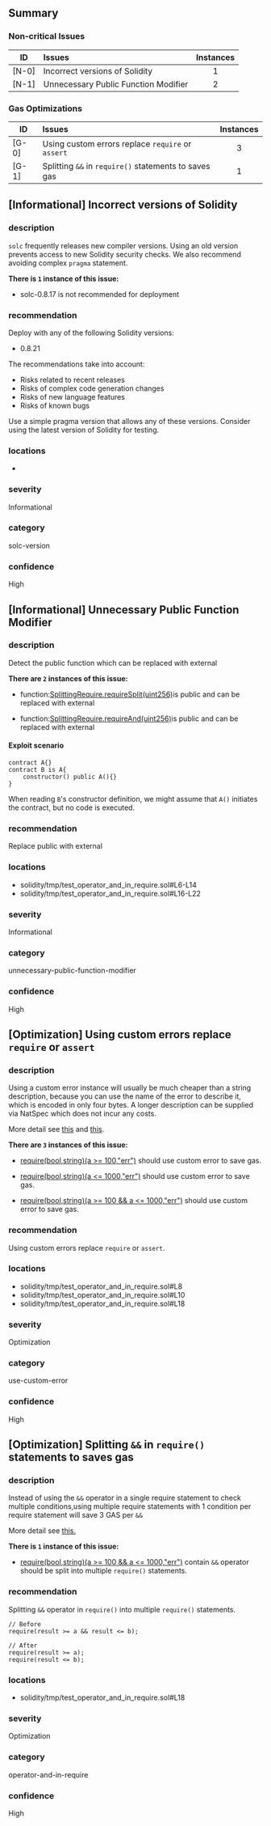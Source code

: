## Summary 

### Non-critical Issues

|ID|Issues|Instances|
|---|:---|:---:|
| [N-0] | Incorrect versions of Solidity | 1 |
| [N-1] | Unnecessary Public Function Modifier | 2 |


### Gas Optimizations

|ID|Issues|Instances|
|---|:---|:---:|
| [G-0] | Using custom errors replace `require` or `assert` | 3 |
| [G-1] | Splitting `&&` in `require()` statements to saves gas | 1 |



## [Informational] Incorrect versions of Solidity

### description

`solc` frequently releases new compiler versions. Using an old version prevents access to new Solidity security checks.
We also recommend avoiding complex `pragma` statement.

**There is `1` instance of this issue:**

- solc-0.8.17 is not recommended for deployment


### recommendation

Deploy with any of the following Solidity versions:
- 0.8.21

The recommendations take into account:
- Risks related to recent releases
- Risks of complex code generation changes
- Risks of new language features
- Risks of known bugs

Use a simple pragma version that allows any of these versions.
Consider using the latest version of Solidity for testing.

### locations
- 

### severity
Informational

### category
solc-version

### confidence
High

## [Informational] Unnecessary Public Function Modifier

### description
Detect the public function which can be replaced with external

**There are `2` instances of this issue:**

- function:[SplittingRequire.requireSplit(uint256)](solidity/tmp/test_operator_and_in_require.sol#L6-L14)is public and can be replaced with external 

- function:[SplittingRequire.requireAnd(uint256)](solidity/tmp/test_operator_and_in_require.sol#L16-L22)is public and can be replaced with external 

#### Exploit scenario

```solidity
contract A{}
contract B is A{
    constructor() public A(){}
}
```
When reading `B`'s constructor definition, we might assume that `A()` initiates the contract, but no code is executed.

### recommendation
Replace public with external

### locations
- solidity/tmp/test_operator_and_in_require.sol#L6-L14
- solidity/tmp/test_operator_and_in_require.sol#L16-L22

### severity
Informational

### category
unnecessary-public-function-modifier

### confidence
High

## [Optimization] Using custom errors replace `require` or `assert`

### description

Using a custom error instance will usually be much cheaper than a string description, because you can use the name of the error to describe it, which is encoded in only four bytes. A longer description can be supplied via NatSpec which does not incur any costs.

More detail see [this](https://gist.github.com/0xxfu/712f7965446526f8c5bc53a91d97a215) and [this](https://docs.soliditylang.org/en/latest/control-structures.html#revert).


**There are `3` instances of this issue:**

- [require(bool,string)(a >= 100,"err")](solidity/tmp/test_operator_and_in_require.sol#L8) should use custom error to save gas.

- [require(bool,string)(a <= 1000,"err")](solidity/tmp/test_operator_and_in_require.sol#L10) should use custom error to save gas.

- [require(bool,string)(a >= 100 && a <= 1000,"err")](solidity/tmp/test_operator_and_in_require.sol#L18) should use custom error to save gas.


### recommendation

Using custom errors replace `require` or `assert`.


### locations
- solidity/tmp/test_operator_and_in_require.sol#L8
- solidity/tmp/test_operator_and_in_require.sol#L10
- solidity/tmp/test_operator_and_in_require.sol#L18

### severity
Optimization

### category
use-custom-error

### confidence
High

## [Optimization] Splitting `&&` in `require()` statements to saves gas

### description

Instead of using the `&&` operator in a single require statement to check multiple conditions,using multiple require statements with 1 condition per require statement will save 3 GAS per `&&`

More detail see [this.](https://gist.github.com/0xxfu/478b64036c4cdc45d3d278cd5bd8eb9b)


**There is `1` instance of this issue:**

- [require(bool,string)(a >= 100 && a <= 1000,"err")](solidity/tmp/test_operator_and_in_require.sol#L18) contain `&&` operator should be split into multiple `require()` statements.


### recommendation

Splitting `&&` operator in `require()` into multiple `require()` statements.

```
// Before
require(result >= a && result <= b);

// After
require(result >= a);
require(result <= b);
```


### locations
- solidity/tmp/test_operator_and_in_require.sol#L18

### severity
Optimization

### category
operator-and-in-require

### confidence
High
